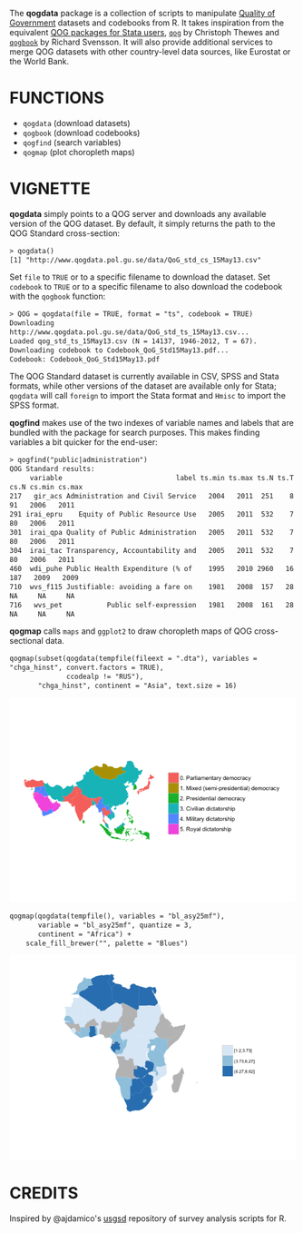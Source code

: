 The __qogdata__ package is a collection of scripts to manipulate [Quality of Government](http://www.qog.pol.gu.se/) datasets and codebooks from R. It takes inspiration from the equivalent [QOG packages for Stata users](http://www.qog.pol.gu.se/data/dataextras/forstatausers/), [`qog`](http://ideas.repec.org/c/boc/bocode/s457283.html) by Christoph Thewes and [`qogbook`](http://ideas.repec.org/c/boc/bocode/s457599.html) by Richard Svensson. It will also provide additional services to merge QOG datasets with other country-level data sources, like Eurostat or the World Bank.

# FUNCTIONS

* `qogdata` (download datasets)
* `qogbook` (download codebooks)
* `qogfind` (search variables)
* `qogmap` (plot choropleth maps)

# VIGNETTE

__qogdata__ simply points to a QOG server and downloads any available version of the QOG dataset. By default, it simply returns the path to the QOG Standard cross-section:

    > qogdata()
    [1] "http://www.qogdata.pol.gu.se/data/QoG_std_cs_15May13.csv"

Set `file` to `TRUE` or to a specific filename to download the dataset. Set `codebook` to `TRUE` or to a specific filename to also download the codebook with the `qogbook` function:

    > QOG = qogdata(file = TRUE, format = "ts", codebook = TRUE)
    Downloading http://www.qogdata.pol.gu.se/data/QoG_std_ts_15May13.csv...
    Loaded qog_std_ts_15May13.csv (N = 14137, 1946-2012, T = 67).
    Downloading codebook to Codebook_QoG_Std15May13.pdf...
    Codebook: Codebook_QoG_Std15May13.pdf

The QOG Standard dataset is currently available in CSV, SPSS and Stata formats, while other versions of the dataset are available only for Stata; `qogdata` will call `foreign` to import the Stata format and `Hmisc` to import the SPSS format.

__qogfind__ makes use of the two indexes of variable names and labels that are bundled with the package for search purposes. This makes finding variables a bit quicker for the end-user:

    > qogfind("public|administration")
    QOG Standard results:
         variable                            label ts.min ts.max ts.N ts.T cs.N cs.min cs.max
    217   gir_acs Administration and Civil Service   2004   2011  251    8   91   2006   2011
    291 irai_epru    Equity of Public Resource Use   2005   2011  532    7   80   2006   2011
    301  irai_qpa Quality of Public Administration   2005   2011  532    7   80   2006   2011
    304  irai_tac Transparency, Accountability and   2005   2011  532    7   80   2006   2011
    460  wdi_puhe Public Health Expenditure (% of    1995   2010 2960   16  187   2009   2009
    710  wvs_f115 Justifiable: avoiding a fare on    1981   2008  157   28   NA     NA     NA
    716   wvs_pet           Public self-expression   1981   2008  161   28   NA     NA     NA

__qogmap__ calls `maps` and `ggplot2` to draw choropleth maps of QOG cross-sectional data.

    qogmap(subset(qogdata(tempfile(fileext = ".dta"), variables = "chga_hinst", convert.factors = TRUE), 
                  ccodealp != "RUS"), 
           "chga_hinst", continent = "Asia", text.size = 16)

![](example1.png)

    qogmap(qogdata(tempfile(), variables = "bl_asy25mf"),
           variable = "bl_asy25mf", quantize = 3, 
           continent = "Africa") +
        scale_fill_brewer("", palette = "Blues")

![](example2.png)

# CREDITS

Inspired by @ajdamico's [usgsd](https://github.com/ajdamico/usgsd/) repository of survey analysis scripts for R.
